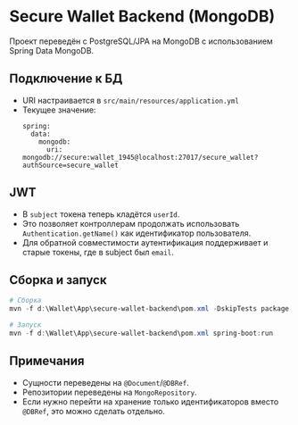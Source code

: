 # Secure Wallet Backend (MongoDB)

Проект переведён с PostgreSQL/JPA на MongoDB с использованием Spring Data MongoDB.

## Подключение к БД
- URI настраивается в `src/main/resources/application.yml`
- Текущее значение:
  ```
  spring:
    data:
      mongodb:
        uri: mongodb://secure:wallet_1945@localhost:27017/secure_wallet?authSource=secure_wallet
  ```

## JWT
- В `subject` токена теперь кладётся `userId`.
- Это позволяет контроллерам продолжать использовать `Authentication.getName()` как идентификатор пользователя.
- Для обратной совместимости аутентификация поддерживает и старые токены, где в subject был `email`.

## Сборка и запуск
```powershell
# Сборка
mvn -f d:\Wallet\App\secure-wallet-backend\pom.xml -DskipTests package

# Запуск
mvn -f d:\Wallet\App\secure-wallet-backend\pom.xml spring-boot:run
```

## Примечания
- Сущности переведены на `@Document`/`@DBRef`.
- Репозитории переведены на `MongoRepository`.
- Если нужно перейти на хранение только идентификаторов вместо `@DBRef`, это можно сделать отдельно.
